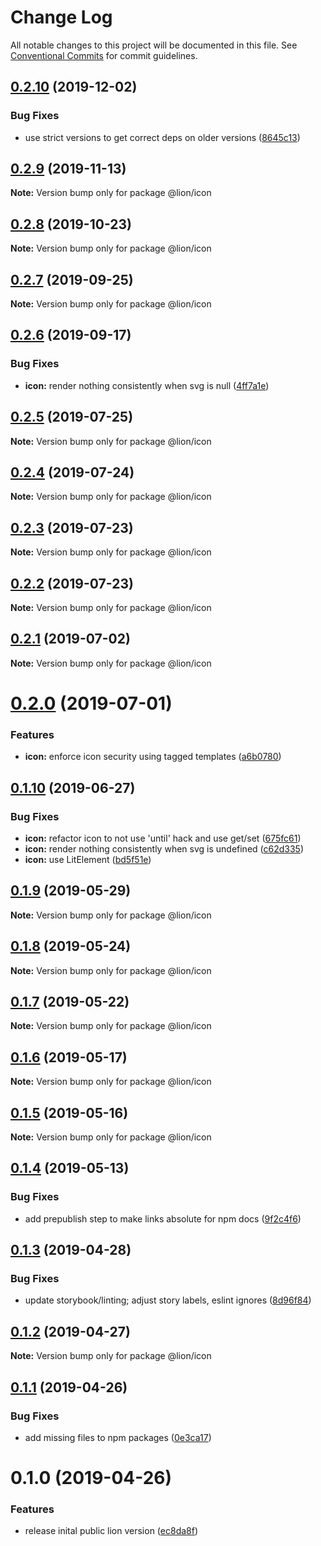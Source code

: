 # Change Log

All notable changes to this project will be documented in this file.
See [Conventional Commits](https://conventionalcommits.org) for commit guidelines.

## [0.2.10](https://github.com/ing-bank/lion/compare/@lion/icon@0.2.9...@lion/icon@0.2.10) (2019-12-02)


### Bug Fixes

* use strict versions to get correct deps on older versions ([8645c13](https://github.com/ing-bank/lion/commit/8645c13b1d77e488713f2e5e0e4e00c4d30ea1ee))





## [0.2.9](https://github.com/ing-bank/lion/compare/@lion/icon@0.2.8...@lion/icon@0.2.9) (2019-11-13)

**Note:** Version bump only for package @lion/icon





## [0.2.8](https://github.com/ing-bank/lion/compare/@lion/icon@0.2.7...@lion/icon@0.2.8) (2019-10-23)

**Note:** Version bump only for package @lion/icon





## [0.2.7](https://github.com/ing-bank/lion/compare/@lion/icon@0.2.6...@lion/icon@0.2.7) (2019-09-25)

**Note:** Version bump only for package @lion/icon





## [0.2.6](https://github.com/ing-bank/lion/compare/@lion/icon@0.2.5...@lion/icon@0.2.6) (2019-09-17)


### Bug Fixes

* **icon:** render nothing consistently when svg is null ([4ff7a1e](https://github.com/ing-bank/lion/commit/4ff7a1e))





## [0.2.5](https://github.com/ing-bank/lion/compare/@lion/icon@0.2.4...@lion/icon@0.2.5) (2019-07-25)

**Note:** Version bump only for package @lion/icon





## [0.2.4](https://github.com/ing-bank/lion/compare/@lion/icon@0.2.3...@lion/icon@0.2.4) (2019-07-24)

**Note:** Version bump only for package @lion/icon





## [0.2.3](https://github.com/ing-bank/lion/compare/@lion/icon@0.2.2...@lion/icon@0.2.3) (2019-07-23)

**Note:** Version bump only for package @lion/icon





## [0.2.2](https://github.com/ing-bank/lion/compare/@lion/icon@0.2.1...@lion/icon@0.2.2) (2019-07-23)

**Note:** Version bump only for package @lion/icon





## [0.2.1](https://github.com/ing-bank/lion/compare/@lion/icon@0.2.0...@lion/icon@0.2.1) (2019-07-02)

**Note:** Version bump only for package @lion/icon





# [0.2.0](https://github.com/ing-bank/lion/compare/@lion/icon@0.1.10...@lion/icon@0.2.0) (2019-07-01)


### Features

* **icon:** enforce icon security using tagged templates ([a6b0780](https://github.com/ing-bank/lion/commit/a6b0780))





## [0.1.10](https://github.com/ing-bank/lion/compare/@lion/icon@0.1.9...@lion/icon@0.1.10) (2019-06-27)


### Bug Fixes

* **icon:** refactor icon to not use 'until' hack and use get/set ([675fc61](https://github.com/ing-bank/lion/commit/675fc61))
* **icon:** render nothing consistently when svg is undefined ([c62d335](https://github.com/ing-bank/lion/commit/c62d335))
* **icon:** use LitElement ([bd5f51e](https://github.com/ing-bank/lion/commit/bd5f51e))





## [0.1.9](https://github.com/ing-bank/lion/compare/@lion/icon@0.1.8...@lion/icon@0.1.9) (2019-05-29)

**Note:** Version bump only for package @lion/icon





## [0.1.8](https://github.com/ing-bank/lion/compare/@lion/icon@0.1.7...@lion/icon@0.1.8) (2019-05-24)

**Note:** Version bump only for package @lion/icon





## [0.1.7](https://github.com/ing-bank/lion/compare/@lion/icon@0.1.6...@lion/icon@0.1.7) (2019-05-22)

**Note:** Version bump only for package @lion/icon





## [0.1.6](https://github.com/ing-bank/lion/compare/@lion/icon@0.1.5...@lion/icon@0.1.6) (2019-05-17)

**Note:** Version bump only for package @lion/icon





## [0.1.5](https://github.com/ing-bank/lion/compare/@lion/icon@0.1.4...@lion/icon@0.1.5) (2019-05-16)

**Note:** Version bump only for package @lion/icon





## [0.1.4](https://github.com/ing-bank/lion/compare/@lion/icon@0.1.3...@lion/icon@0.1.4) (2019-05-13)


### Bug Fixes

* add prepublish step to make links absolute for npm docs ([9f2c4f6](https://github.com/ing-bank/lion/commit/9f2c4f6))





## [0.1.3](https://github.com/ing-bank/lion/compare/@lion/icon@0.1.2...@lion/icon@0.1.3) (2019-04-28)


### Bug Fixes

* update storybook/linting; adjust story labels, eslint ignores ([8d96f84](https://github.com/ing-bank/lion/commit/8d96f84))





## [0.1.2](https://github.com/ing-bank/lion/compare/@lion/icon@0.1.1...@lion/icon@0.1.2) (2019-04-27)

**Note:** Version bump only for package @lion/icon





## [0.1.1](https://github.com/ing-bank/lion/compare/@lion/icon@0.1.0...@lion/icon@0.1.1) (2019-04-26)


### Bug Fixes

* add missing files to npm packages ([0e3ca17](https://github.com/ing-bank/lion/commit/0e3ca17))





# 0.1.0 (2019-04-26)


### Features

* release inital public lion version ([ec8da8f](https://github.com/ing-bank/lion/commit/ec8da8f))
